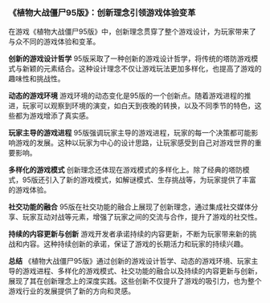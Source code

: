 ### 《植物大战僵尸95版》：创新理念引领游戏体验变革

在游戏《植物大战僵尸95版》中，创新理念贯穿了整个游戏设计，为玩家带来了与众不同的游戏体验和变革。

**创新的游戏设计哲学**
95版采取了一种创新的游戏设计哲学，将传统的塔防游戏模式与新颖的元素结合。这种设计理念不仅让游戏玩法更加多样化，也提高了游戏的趣味性和挑战性。

**动态的游戏环境**
游戏环境的动态变化是95版的一个创新点。随着游戏进程的推进，玩家可以观察到环境的演变，如白天到夜晚的转换，以及不同季节的特色，这些都为游戏增添了真实感。

**玩家主导的游戏进程**
95版强调玩家主导的游戏进程，玩家的每一个决策都可能影响游戏的发展。这种以玩家为中心的设计思路，让玩家感受到自己对游戏世界的重要影响。

**多样化的游戏模式**
创新理念还体现在游戏模式的多样化上。除了经典的塔防模式，95版还引入了新的游戏模式，如解谜模式、生存挑战等，为玩家提供了丰富的游戏体验。

**社交功能的融合**
95版在社交功能的融合上展现了创新理念，通过集成社交媒体分享、玩家互动对战等元素，增强了玩家之间的交流与合作，提升了游戏的社交性。

**持续的内容更新与创新**
游戏开发者承诺持续的内容更新，不断为玩家带来新的挑战和内容。这种持续创新的承诺，保证了游戏的长期活力和玩家的持续兴趣。

**总结**
《植物大战僵尸95版》通过创新的游戏设计哲学、动态的游戏环境、玩家主导的游戏进程、多样化的游戏模式、社交功能的融合以及持续的内容更新与创新，展现了其在创新理念上的深度实践。这些创新不仅提升了游戏的吸引力，也为整个游戏行业的发展提供了新的方向和灵感。